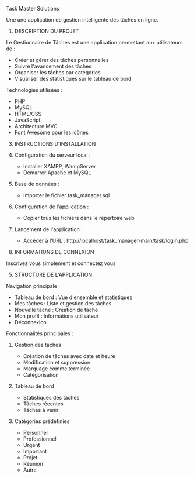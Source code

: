 Task Master Solutions

Une une application de gestion intelligente des tâches en ligne.

1. DESCRIPTION DU PROJET


Le Gestionnaire de Tâches est une application permettant aux utilisateurs de :
- Créer et gérer des tâches personnelles
- Suivre l'avancement des tâches
- Organiser les tâches par catégories
- Visualiser des statistiques sur le tableau de bord

Technologies utilisées :
- PHP 
- MySQL
- HTML/CSS
- JavaScript
- Architecture MVC
- Font Awesome pour les icônes

3. INSTRUCTIONS D'INSTALLATION


1. Configuration du serveur local :
   - Installer XAMPP, WampServer
   - Démarrer Apache et MySQL

2. Base de données :
   
   - Importer le fichier task_manager.sql
  
3. Configuration de l'application :
   - Copier tous les fichiers dans le répertoire web
   
4. Lancement de l'application :
   - Accéder à l'URL : http://localhost/task_manager-main/task/login.php

4. INFORMATIONS DE CONNEXION

Inscrivez vous simplement et connectez vous

5. STRUCTURE DE L'APPLICATION

Navigation principale :
- Tableau de bord : Vue d'ensemble et statistiques
- Mes tâches : Liste et gestion des tâches
- Nouvelle tâche : Création de tâche
- Mon profil : Informations utilisateur
- Déconnexion

Fonctionnalités principales :
1. Gestion des tâches
   - Création de tâches avec date et heure
   - Modification et suppression
   - Marquage comme terminée
   - Catégorisation

2. Tableau de bord
   - Statistiques des tâches
   - Tâches récentes
   - Tâches à venir

3. Catégories prédéfinies
   - Personnel
   - Professionnel
   - Urgent
   - Important
   - Projet
   - Réunion
   - Autre
